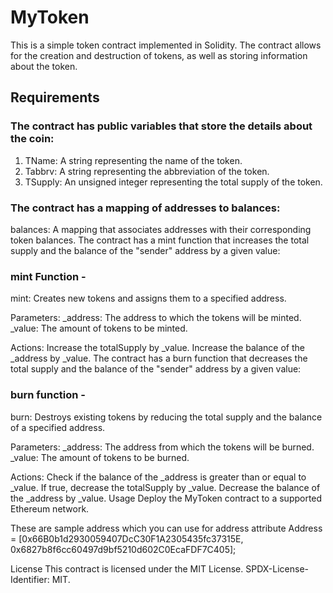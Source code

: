 # MyToken
This is a simple token contract implemented in Solidity. The contract allows for the creation and destruction of tokens, as well as storing information about the token.

## Requirements
### The contract has public variables that store the details about the coin:
 1) TName: A string representing the name of the token.
 2) Tabbrv: A string representing the abbreviation of the token.
 3) TSupply: An unsigned integer representing the total supply of the token.

### The contract has a mapping of addresses to balances:
balances: A mapping that associates addresses with their corresponding token balances.
The contract has a mint function that increases the total supply and the balance of the "sender" address by a given value:

### mint Function -
mint: Creates new tokens and assigns them to a specified address.

Parameters:
_address: The address to which the tokens will be minted.
_value: The amount of tokens to be minted.

Actions:
Increase the totalSupply by _value.
Increase the balance of the _address by _value.
The contract has a burn function that decreases the total supply and the balance of the "sender" address by a given value:

### burn function -
burn: Destroys existing tokens by reducing the total supply and the balance of a specified address.

Parameters:
_address: The address from which the tokens will be burned.
_value: The amount of tokens to be burned.

Actions:
Check if the balance of the _address is greater than or equal to _value.
If true, decrease the totalSupply by _value.
Decrease the balance of the _address by _value.
Usage
Deploy the MyToken contract to a supported Ethereum network.

These are sample address which you can use for address attribute 
Address = [0x66B0b1d2930059407DcC30F1A2305435fc37315E, 0x6827b8f6cc60497d9bf5210d602C0EcaFDF7C405];

License
This contract is licensed under the MIT License. SPDX-License-Identifier: MIT.
